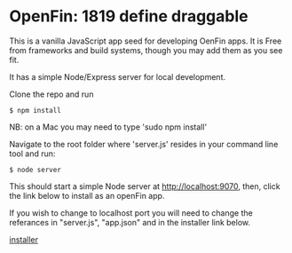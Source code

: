 # OpenFin: 1819 define draggable
This is a vanilla JavaScript app seed for developing OenFin apps. It is Free from frameworks and build systems, though you may add them as you see fit.

It has a simple Node/Express server for local development.

Clone the repo and run

```
$ npm install
```
NB: on a Mac you may need to type 'sudo npm install'

Navigate to the root folder where 'server.js' resides in your command line tool and run:

```
$ node server
```

This should start a simple Node server at [http://localhost:9070](http://localhost:9070), then, click the link below to install as an openFin app.

If you wish to change to localhost port you will need to change the referances in "server.js", "app.json" and in the installer link below.

[installer](https://dl.openfin.co/services/download?fileName=openfin_windowdragging&config=http://localhost:9070/app.json)
